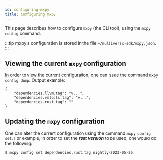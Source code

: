 ```yaml
---
id: configuring-mxpy
title: Configuring mxpy
---
```


[comment]: # (mx-abstract)

This page describes how to configure `mxpy` (the CLI tool), using the `mxpy config` command.

:::tip
mxpy's configuration is stored in the file `~/multiversx-sdk/mxpy.json`.
:::

[comment]: # (mx-context-auto)

## Viewing the current `mxpy` configuration

In order to view the current configuration, one can issue the command `mxpy config dump`. Output example:

```
{
    "dependencies.llvm.tag": "v...",
    "dependencies.vmtools.tag": "v...",
    "dependencies.rust.tag": ""
}
```

[comment]: # (mx-context-auto)

## Updating the `mxpy` configuration

One can alter the current configuration using the command `mxpy config set`. For example, in order to set the **_rust version_** to be used, one would do the following:

```
$ mxpy config set dependencies.rust.tag nightly-2023-05-26
```
